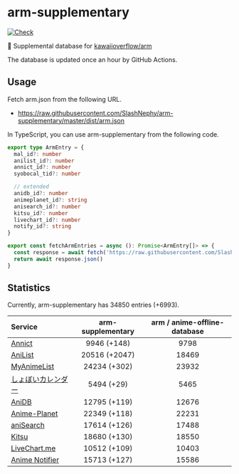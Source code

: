 # arm-supplementary

[![Check](https://github.com/SlashNephy/arm-supplementary/actions/workflows/check-node.yml/badge.svg)](https://github.com/SlashNephy/arm-supplementary/actions/workflows/check-node.yml)

💊 Supplemental database for [kawaiioverflow/arm](https://github.com/kawaiioverflow/arm)

The database is updated once an hour by GitHub Actions.

## Usage

Fetch arm.json from the following URL.

- https://raw.githubusercontent.com/SlashNephy/arm-supplementary/master/dist/arm.json

In TypeScript, you can use arm-supplementary from the following code.

```TypeScript
export type ArmEntry = {
  mal_id?: number
  anilist_id?: number
  annict_id?: number
  syobocal_tid?: number

  // extended
  anidb_id?: number
  animeplanet_id?: string
  anisearch_id?: number
  kitsu_id?: number
  livechart_id?: number
  notify_id?: string
}

export const fetchArmEntries = async (): Promise<ArmEntry[]> => {
  const response = await fetch('https://raw.githubusercontent.com/SlashNephy/arm-supplementary/master/dist/arm.json')
  return await response.json()
}
```

## Statistics

Currently, arm-supplementary has 34850 entries (+6993).

| Service                                     | arm-supplementary | arm / anime-offline-database |
| :------------------------------------------ | :---------------: | :--------------------------: |
| [Annict](https://annict.com)                |    9946 (+148)    |             9798             |
| [AniList](https://anilist.co)               |   20516 (+2047)   |            18469             |
| [MyAnimeList](https://myanimelist.net)      |   24234 (+302)    |            23932             |
| [しょぼいカレンダー](https://cal.syoboi.jp) |    5494 (+29)     |             5465             |
| [AniDB](https://anidb.net)                  |   12795 (+119)    |            12676             |
| [Anime-Planet](https://anime-planet.com)    |   22349 (+118)    |            22231             |
| [aniSearch](https://anisearch.com)          |   17614 (+126)    |            17488             |
| [Kitsu](https://kitsu.io)                   |   18680 (+130)    |            18550             |
| [LiveChart.me](https://livechart.me)        |   10512 (+109)    |            10403             |
| [Anime Notifier](https://notify.moe)        |   15713 (+127)    |            15586             |
